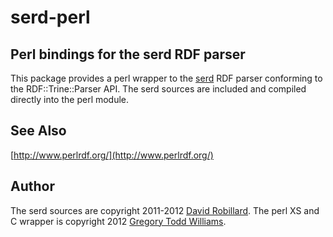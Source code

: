 serd-perl
=========

Perl bindings for the serd RDF parser
-------------------------------------

This package provides a perl wrapper to the [serd](http://drobilla.net/software/serd/)
RDF parser conforming to the RDF::Trine::Parser API. The serd sources are included
and compiled directly into the perl module.



See Also
--------

[http://www.perlrdf.org/](http://www.perlrdf.org/)

Author
------

The serd sources are copyright 2011-2012 [David Robillard](http://drobilla.net/).
The perl XS and C wrapper is copyright 2012 [Gregory Todd Williams](http://kasei.us/).

